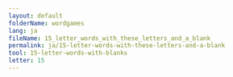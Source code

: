 ```yaml
---
layout: default
folderName: wordgames
lang: ja
fileName: 15_letter_words_with_these_letters_and_a_blank
permalink: ja/15-letter-words-with-these-letters-and-a-blank
tool: 15-letter-words-with-blanks
letter: 15
---
```

